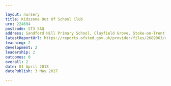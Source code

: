 ```yaml
---

layout: nursery
title: Kidszone Out Of School Club
urn: 224694
postcode: ST3 5AQ
address: Sandford Hill Primary School, Clayfield Grove, Stoke-on-Trent, Staffordshire, ST3 5AQ
latestReportUrl: https://reports.ofsted.gov.uk/provider/files/2689063/urn/224694.pdf
teaching: 2
development: 2
leadership: 2
outcomes: 0
overall: 2
date: 01 April 2018 
datePublish: 3 May 2017

---
```

